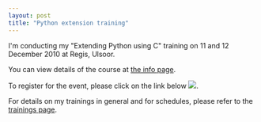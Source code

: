 ```yaml
---
layout: post
title: "Python extension training"
---
```


I'm conducting my "Extending Python using C" training on 11 and 12
December 2010 at Regis, Ulsoor.

You can view details of the course at
[the info page](/trainings/python-extensions.html). 

To register for the event, please click on the link below
<a
href='http://pythontraining.doattend.com'><img
src='http://doattend.com/assets/btnw-reg-now.png'/></a>.

For details on my trainings in general and for schedules, please refer
to the [trainings page](/trainings.html).
